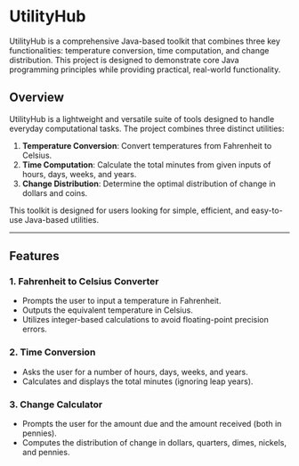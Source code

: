 # UtilityHub

UtilityHub is a comprehensive Java-based toolkit that combines three key functionalities: temperature conversion, time computation, and change distribution. This project is designed to demonstrate core Java programming principles while providing practical, real-world functionality.


## Overview

UtilityHub is a lightweight and versatile suite of tools designed to handle everyday computational tasks. The project combines three distinct utilities:
1. **Temperature Conversion**: Convert temperatures from Fahrenheit to Celsius.
2. **Time Computation**: Calculate the total minutes from given inputs of hours, days, weeks, and years.
3. **Change Distribution**: Determine the optimal distribution of change in dollars and coins.

This toolkit is designed for users looking for simple, efficient, and easy-to-use Java-based utilities.

---

## Features

### 1. Fahrenheit to Celsius Converter
- Prompts the user to input a temperature in Fahrenheit.
- Outputs the equivalent temperature in Celsius.
- Utilizes integer-based calculations to avoid floating-point precision errors.

### 2. Time Conversion
- Asks the user for a number of hours, days, weeks, and years.
- Calculates and displays the total minutes (ignoring leap years).

### 3. Change Calculator
- Prompts the user for the amount due and the amount received (both in pennies).
- Computes the distribution of change in dollars, quarters, dimes, nickels, and pennies.
